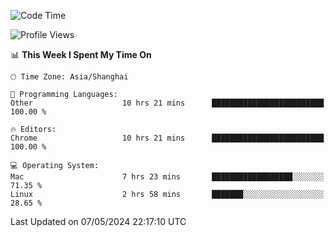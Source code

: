 <!--START_SECTION:waka-->
![Code Time](http://img.shields.io/badge/Code%20Time-2%2C224%20hrs%2024%20mins-blue)

![Profile Views](http://img.shields.io/badge/Profile%20Views-0-blue)

📊 **This Week I Spent My Time On** 

```text
🕑︎ Time Zone: Asia/Shanghai

💬 Programming Languages: 
Other                    10 hrs 21 mins      █████████████████████████   100.00 % 

🔥 Editors: 
Chrome                   10 hrs 21 mins      █████████████████████████   100.00 % 

💻 Operating System: 
Mac                      7 hrs 23 mins       ██████████████████░░░░░░░   71.35 % 
Linux                    2 hrs 58 mins       ███████░░░░░░░░░░░░░░░░░░   28.65 % 
```


 Last Updated on 07/05/2024 22:17:10 UTC
<!--END_SECTION:waka-->